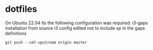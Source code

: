 # dotfiles

On Ubuntu 22.04 lts the following configuration was required:
    i3-gaps installation from source
    i3 config edited not to include xp in the gaps definitions

    git push --set-upstream origin master
